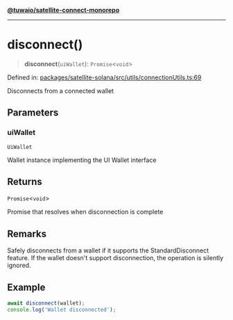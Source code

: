 [**@tuwaio/satellite-connect-monorepo**](../../../README.md)

***

# disconnect()

> **disconnect**(`uiWallet`): `Promise`\<`void`\>

Defined in: [packages/satellite-solana/src/utils/connectionUtils.ts:69](https://github.com/TuwaIO/satellite-connect/blob/3665b1d14479f81479de58c9ee0423967cf0e219/packages/satellite-solana/src/utils/connectionUtils.ts#L69)

Disconnects from a connected wallet

## Parameters

### uiWallet

`UiWallet`

Wallet instance implementing the UI Wallet interface

## Returns

`Promise`\<`void`\>

Promise that resolves when disconnection is complete

## Remarks

Safely disconnects from a wallet if it supports the StandardDisconnect feature.
If the wallet doesn't support disconnection, the operation is silently ignored.

## Example

```typescript
await disconnect(wallet);
console.log('Wallet disconnected');
```

